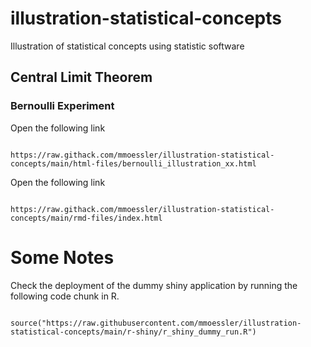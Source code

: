 # illustration-statistical-concepts

Illustration of statistical concepts using statistic software

## Central Limit Theorem

### Bernoulli Experiment

Open the following link

```

https://raw.githack.com/mmoessler/illustration-statistical-concepts/main/html-files/bernoulli_illustration_xx.html

```

Open the following link

```

https://raw.githack.com/mmoessler/illustration-statistical-concepts/main/rmd-files/index.html

```


# Some Notes

Check the deployment of the dummy shiny application by running the following code chunk in R.

```

source("https://raw.githubusercontent.com/mmoessler/illustration-statistical-concepts/main/r-shiny/r_shiny_dummy_run.R")

```
